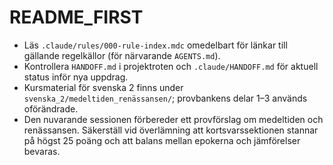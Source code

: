 # README_FIRST

- Läs `.claude/rules/000-rule-index.mdc` omedelbart för länkar till gällande regelkällor (för närvarande `AGENTS.md`).
- Kontrollera `HANDOFF.md` i projektroten och `.claude/HANDOFF.md` för aktuell status inför nya uppdrag.
- Kursmaterial för svenska 2 finns under `svenska_2/medeltiden_renässansen/`; provbankens delar 1–3 används oförändrade.
- Den nuvarande sessionen förbereder ett provförslag om medeltiden och renässansen. Säkerställ vid överlämning att kortsvarssektionen stannar på högst 25 poäng och att balans mellan epokerna och jämförelser bevaras.
